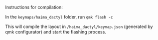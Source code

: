 Instructions for compilation:

In the `keymaps/haima_dactyl` folder, run
```qmk flash -c```

This will compile the layout in `/haima_dactyl/keymap.json` (generated by qmk configurator) and start the flashing process.